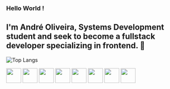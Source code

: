 ### Hello World !
## I'm André Oliveira, Systems Development student and seek to become a fullstack developer specializing in frontend. 🚀
![Top Langs](https://github-readme-stats.vercel.app/api/top-langs/?username=andre0liver&theme=tokyonight)<br>

<span><img src="https://cdn.jsdelivr.net/gh/devicons/devicon/icons/html5/html5-original.svg" width=40 height=40 /></span>
<span><img src="https://cdn.jsdelivr.net/gh/devicons/devicon/icons/css3/css3-original.svg" width=40 height=40 /></span>
<span><img src="https://cdn.jsdelivr.net/gh/devicons/devicon/icons/javascript/javascript-original.svg" width=40 height=40/></span>
<span><img src="https://cdn.jsdelivr.net/gh/devicons/devicon/icons/react/react-original.svg" width=40 height=40/></span>
<span><img src="https://cdn.jsdelivr.net/gh/devicons/devicon/icons/nodejs/nodejs-original.svg" width=40 height=40 />    </span>
<span><img src="https://cdn.jsdelivr.net/gh/devicons/devicon/icons/java/java-original.svg" width=40 height=40 /></span>
<span><img src="https://cdn.jsdelivr.net/gh/devicons/devicon/icons/spring/spring-original.svg" width=40 height=40/></span>
<span><img src="https://cdn.jsdelivr.net/gh/devicons/devicon/icons/mysql/mysql-original.svg" width=40 height=40/></span>

          
          
          
          

          
